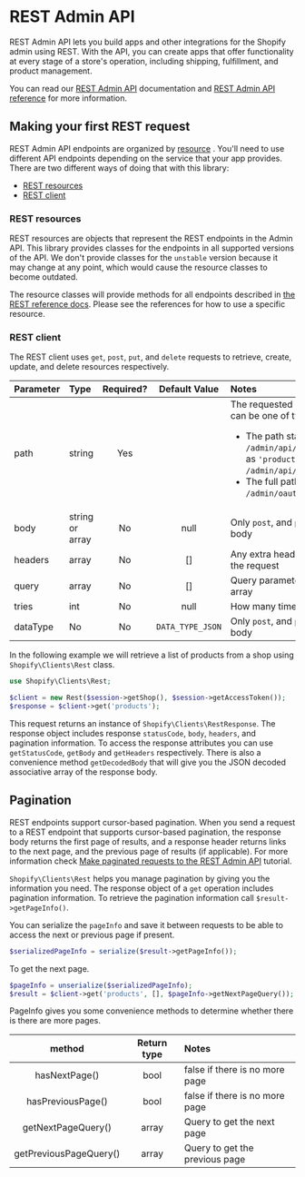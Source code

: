 # REST Admin API

REST Admin API lets you build apps and other integrations for the Shopify admin using REST. With the API, you can create apps that offer functionality at every stage of a store's operation, including shipping, fulfillment, and product management.

You can read our [REST Admin API](https://shopify.dev/docs/admin-api/getting-started#rest-admin-api) documentation and [REST Admin API reference](https://shopify.dev/docs/admin-api/rest/reference) for more information.

## Making your first REST request

REST Admin API endpoints are organized by [resource](https://shopify.dev/docs/admin-api/rest/reference#selecting-apis-for-your-app) . You'll need to use different API endpoints depending on the service that your app provides. There are two different ways of doing that with this library:
* [REST resources](#rest-resources)
* [REST client](#rest-client)

### REST resources

REST resources are objects that represent the REST endpoints in the Admin API. This library provides classes for the endpoints in all supported versions of the API. We don't provide classes for the `unstable` version because it may change at any point, which would cause the resource classes to become outdated.

The resource classes will provide methods for all endpoints described in [the REST reference docs](https://shopify.dev/api/admin-rest). Please see the references for how to use a specific resource.

### REST client

The REST client uses `get`, `post`, `put`, and `delete` requests to retrieve, create, update, and delete resources respectively.

| Parameter | Type            | Required? | Default Value    | Notes                                            |
|:----------|:----------------|:---------:|:----------------:|:-------------------------------------------------|
| path      | string          |    Yes    |                  | The requested API endpoint path. This can be one of two formats:<ul><li>The path starting after the `/admin/api/{version}/` prefix, such as `'products'`, which executes `/admin/api/{version}/products.json`</li><li>The full path, such as `/admin/oauth/access_scopes.json`</li></ul>                          |
| body      | string or array |    No     |     null         | Only `post`, and `put` methods can have body     |
| headers   | array           |    No     |      []          | Any extra headers to send along with the request |
| query     | array           |    No     |      []          | Query parameters as an associative array         |
| tries     | int             |    No     |     null         | How many times to attempt the request            |
| dataType  | No              |    No     | `DATA_TYPE_JSON` | Only `post`, and `put` methods can have body     |

In the following example we will retrieve a list of products from a shop using `Shopify\Clients\Rest` class.

```php
use Shopify\Clients\Rest;

$client = new Rest($session->getShop(), $session->getAccessToken());
$response = $client->get('products');
```

This request returns an instance of `Shopify\Clients\RestResponse`. The response object includes response `statusCode`, `body`, `headers`, and pagination information. To access the response attributes you can use `getStatusCode`, `getBody` and `getHeaders` respectively. There is also a convenience method `getDecodedBody` that will give you the JSON decoded associative array of the response body.

## Pagination

REST endpoints support cursor-based pagination. When you send a request to a REST endpoint that supports cursor-based pagination, the response body returns the first page of results, and a response header returns links to the next page, and the previous page of results (if applicable). For more information check [Make paginated requests to the REST Admin API](https://shopify.dev/tutorials/make-paginated-requests-to-rest-admin-api) tutorial.

`Shopify\Clients\Rest` helps you manage pagination by giving you the information you need. The response object of a `get` operation includes pagination information. To retrieve the pagination information call `$result->getPageInfo()`.

You can serialize the `pageInfo` and save it between requests to be able to access the next or previous page if present.

```php
$serializedPageInfo = serialize($result->getPageInfo());
```

To get the next page.

```php
$pageInfo = unserialize($serializedPageInfo);
$result = $client->get('products', [], $pageInfo->getNextPageQuery());
```

PageInfo gives you some convenience methods to determine whether there is there are more pages.

|         method         | Return type | Notes                          |
|:----------------------:|:-----------:|:-------------------------------|
|     hasNextPage()      |    bool     | false if there is no more page |
|   hasPreviousPage()    |    bool     | false if there is no more page |
|   getNextPageQuery()   |    array    | Query to get the next page     |
| getPreviousPageQuery() |    array    | Query to get the previous page |
